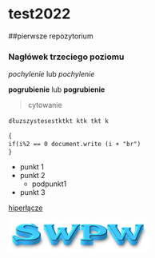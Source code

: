 # test2022 
##pierwsze repozytorium
### Nagłówek trzeciego poziomu
*pochylenie* lub _pochylenie_

**pogrubienie** lub __pogrubienie__
>cytowanie

`dłuzszystesestktkt ktk tkt k`
```kod programu for(i=1; i<=10; i++)
{
if(i%2 == 0 document.write (i + "br")
}
```

- punkt 1
- punkt 2
  - podpunkt1
- punkt 3

[hiperłącze](swpw.jpg)

![nazwa](swpw.jpg)

